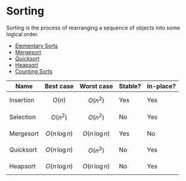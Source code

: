Sorting
=======

Sorting is the process of rearranging a sequence of objects into some logical order.

- [Elementary Sorts](elementary.md)
- [Mergesort](mergesort.md)
- [Quicksort](quicksort.md)
- [Heapsort](heapsort.md)
- [Counting Sorts](counting.md)

| Name | Best case | Worst case | Stable? | In-place? |
|------|-----------|------------|---------|-----------|
| Insertion | $$ O(n) $$ | $$ O(n^2) $$ | Yes | Yes |
| Selection | $$ O(n^2) $$ | $$ O(n^2) $$ | No | Yes |
| Mergesort | $$ O(n\,\text{log}\,n) $$ | $$ O(n\,\text{log}\,n) $$ | Yes | No |
| Quicksort | $$ O(n\,\text{log}\,n) $$ | $$ O(n^2) $$ | No | Yes |
| Heapsort | $$ O(n\,\text{log}\,n) $$ | $$ O(n\,\text{log}\,n) $$ | No | Yes |
